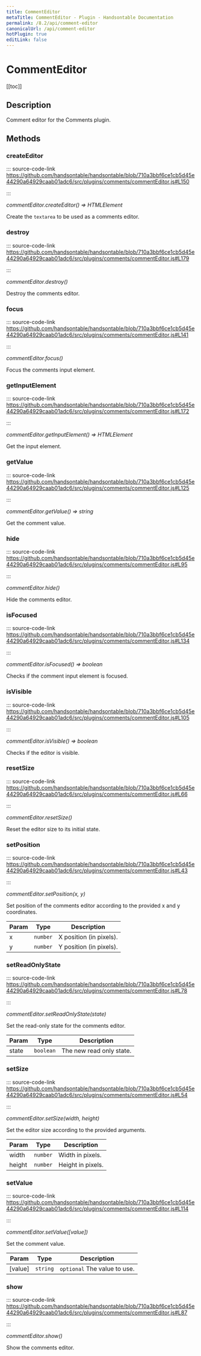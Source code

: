 ```yaml
---
title: CommentEditor
metaTitle: CommentEditor - Plugin - Handsontable Documentation
permalink: /8.2/api/comment-editor
canonicalUrl: /api/comment-editor
hotPlugin: true
editLink: false
---
```


# CommentEditor

[[toc]]

## Description

Comment editor for the Comments plugin.


## Methods

### createEditor
  
::: source-code-link https://github.com/handsontable/handsontable/blob/710a3bbf6ce1cb5d45e44290a64929caab01adc6/src/plugins/comments/commentEditor.js#L150

:::

_commentEditor.createEditor() ⇒ HTMLElement_

Create the `textarea` to be used as a comments editor.



### destroy
  
::: source-code-link https://github.com/handsontable/handsontable/blob/710a3bbf6ce1cb5d45e44290a64929caab01adc6/src/plugins/comments/commentEditor.js#L179

:::

_commentEditor.destroy()_

Destroy the comments editor.



### focus
  
::: source-code-link https://github.com/handsontable/handsontable/blob/710a3bbf6ce1cb5d45e44290a64929caab01adc6/src/plugins/comments/commentEditor.js#L141

:::

_commentEditor.focus()_

Focus the comments input element.



### getInputElement
  
::: source-code-link https://github.com/handsontable/handsontable/blob/710a3bbf6ce1cb5d45e44290a64929caab01adc6/src/plugins/comments/commentEditor.js#L172

:::

_commentEditor.getInputElement() ⇒ HTMLElement_

Get the input element.



### getValue
  
::: source-code-link https://github.com/handsontable/handsontable/blob/710a3bbf6ce1cb5d45e44290a64929caab01adc6/src/plugins/comments/commentEditor.js#L125

:::

_commentEditor.getValue() ⇒ string_

Get the comment value.



### hide
  
::: source-code-link https://github.com/handsontable/handsontable/blob/710a3bbf6ce1cb5d45e44290a64929caab01adc6/src/plugins/comments/commentEditor.js#L95

:::

_commentEditor.hide()_

Hide the comments editor.



### isFocused
  
::: source-code-link https://github.com/handsontable/handsontable/blob/710a3bbf6ce1cb5d45e44290a64929caab01adc6/src/plugins/comments/commentEditor.js#L134

:::

_commentEditor.isFocused() ⇒ boolean_

Checks if the comment input element is focused.



### isVisible
  
::: source-code-link https://github.com/handsontable/handsontable/blob/710a3bbf6ce1cb5d45e44290a64929caab01adc6/src/plugins/comments/commentEditor.js#L105

:::

_commentEditor.isVisible() ⇒ boolean_

Checks if the editor is visible.



### resetSize
  
::: source-code-link https://github.com/handsontable/handsontable/blob/710a3bbf6ce1cb5d45e44290a64929caab01adc6/src/plugins/comments/commentEditor.js#L66

:::

_commentEditor.resetSize()_

Reset the editor size to its initial state.



### setPosition
  
::: source-code-link https://github.com/handsontable/handsontable/blob/710a3bbf6ce1cb5d45e44290a64929caab01adc6/src/plugins/comments/commentEditor.js#L43

:::

_commentEditor.setPosition(x, y)_

Set position of the comments editor according to the  provided x and y coordinates.


| Param | Type | Description |
| --- | --- | --- |
| x | `number` | X position (in pixels). |
| y | `number` | Y position (in pixels). |



### setReadOnlyState
  
::: source-code-link https://github.com/handsontable/handsontable/blob/710a3bbf6ce1cb5d45e44290a64929caab01adc6/src/plugins/comments/commentEditor.js#L78

:::

_commentEditor.setReadOnlyState(state)_

Set the read-only state for the comments editor.


| Param | Type | Description |
| --- | --- | --- |
| state | `boolean` | The new read only state. |



### setSize
  
::: source-code-link https://github.com/handsontable/handsontable/blob/710a3bbf6ce1cb5d45e44290a64929caab01adc6/src/plugins/comments/commentEditor.js#L54

:::

_commentEditor.setSize(width, height)_

Set the editor size according to the provided arguments.


| Param | Type | Description |
| --- | --- | --- |
| width | `number` | Width in pixels. |
| height | `number` | Height in pixels. |



### setValue
  
::: source-code-link https://github.com/handsontable/handsontable/blob/710a3bbf6ce1cb5d45e44290a64929caab01adc6/src/plugins/comments/commentEditor.js#L114

:::

_commentEditor.setValue([value])_

Set the comment value.


| Param | Type | Description |
| --- | --- | --- |
| [value] | `string` | `optional` The value to use. |



### show
  
::: source-code-link https://github.com/handsontable/handsontable/blob/710a3bbf6ce1cb5d45e44290a64929caab01adc6/src/plugins/comments/commentEditor.js#L87

:::

_commentEditor.show()_

Show the comments editor.


